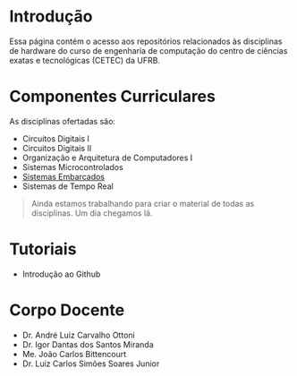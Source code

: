 # Introdução

Essa página contém o acesso aos repositórios relacionados às disciplinas de hardware do curso de engenharia de computação do centro de ciências exatas e tecnológicas (CETEC) da UFRB.

# Componentes Curriculares

As disciplinas ofertadas são:
- Circuitos Digitais I
- Circuitos Digitais II
- Organização e Arquitetura de Computadores I
- Sistemas Microcontrolados
- [Sistemas Embarcados](cursos/sistemas_embarcados/README.md)
- Sistemas de Tempo Real

> Ainda estamos trabalhando para criar o material de todas as disciplinas. Um dia chegamos lá.

# Tutoriais

- Introdução ao Github

# Corpo Docente

- Dr. André Luiz Carvalho Ottoni
- Dr. Igor Dantas dos Santos Miranda
- Me. João Carlos Bittencourt
- Dr. Luiz Carlos Simões Soares Junior
